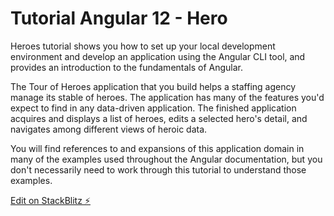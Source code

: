 # Tutorial Angular 12 - Hero

Heroes tutorial shows you how to set up your local development environment and develop an application using the Angular CLI tool, and provides an introduction to the fundamentals of Angular.

The Tour of Heroes application that you build helps a staffing agency manage its stable of heroes. The application has many of the features you'd expect to find in any data-driven application. The finished application acquires and displays a list of heroes, edits a selected hero's detail, and navigates among different views of heroic data.

You will find references to and expansions of this application domain in many of the examples used throughout the Angular documentation, but you don't necessarily need to work through this tutorial to understand those examples.

[Edit on StackBlitz ⚡️](https://stackblitz.com/edit/angular-ivy-ysz1qx)
